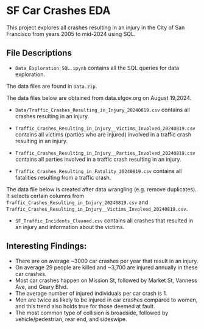 # SF Car Crashes EDA

This project explores all crashes resulting in an injury in the City of San Francisco from years 2005 to mid-2024 using SQL.

## File Descriptions

- `Data_Exploration_SQL.ipynb` contains all the SQL queries for data exploration. 

The data files are found in `Data.zip`. <br>

The data files below are obtained from data.sfgov.org on August 19,2024. 
- `Data/Traffic_Crashes_Resulting_in_Injury_20240819.csv` contains all crashes resulting in an injury.

- `Traffic_Crashes_Resulting_in_Injury__Victims_Involved_20240819.csv` contains all victims (parties who are injured) involved in a traffic crash resulting      in an injury.

- `Traffic_Crashes_Resulting_in_Injury__Parties_Involved_20240819.csv` contains all parties involved in a traffic crash resulting in an injury.

- `Traffic_Crashes_Resulting_in_Fatality_20240819.csv` contains all fatalities resulting from a traffic crash.

The data file below is created after data wrangling (e.g. remove duplicates). It selects certain columns from `Traffic_Crashes_Resulting_in_Injury_20240819.csv` and    `Traffic_Crashes_Resulting_in_Injury__Victims_Involved_20240819.csv`. 
- `SF_Traffic_Incidents_Cleaned.csv` contains all crashes that resulted in an injury and information about the victims.

## Interesting Findings:
- There are on average ~3000 car crashes per year that result in an injury.
- On average 29 people are killed and ~3,700 are injured annually in these car crashes.
- Most car crashes happen on Mission St, followed by Market St, Vanness Ave, and Geary Blvd.
- The average number of injured individuals per car crash is 1.
- Men are twice as likely to be injured in car crashes compared to women, and this trend also holds true for those deemed at fault.
- The most common type of collision is broadside, followed by vehicle/pedestrian, rear end, and sideswipe. 
